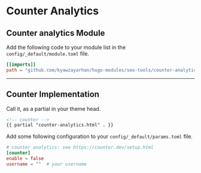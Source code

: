 # Counter Analytics

## Counter analytics Module

Add the following code to your module list in the `config/_default/module.toml` file.

```toml
[[imports]]
path = "github.com/kyawzayarhan/hugo-modules/seo-tools/counter-analytics"
```

<hr>

## Counter Implementation

Call it, as a partial in your theme head.

```html
<!-- counter -->
{{ partial "counter-analytics.html" . }}
```

Add some following configuration to your `config/_default/params.toml` file.

```toml
# counter analytics: see https://counter.dev/setup.html
[counter]
enable = false
username = ""  # your username
```
